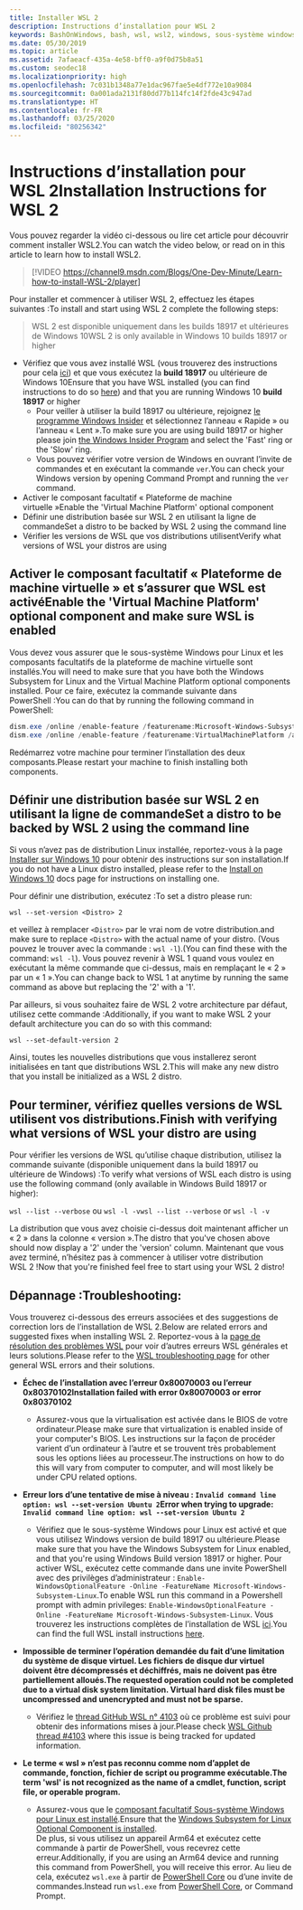 ```yaml
---
title: Installer WSL 2
description: Instructions d’installation pour WSL 2
keywords: BashOnWindows, bash, wsl, wsl2, windows, sous-système windows pour linux, sous-système windows, ubuntu, debian, suse, windows 10, installation
ms.date: 05/30/2019
ms.topic: article
ms.assetid: 7afaeacf-435a-4e58-bff0-a9f0d75b8a51
ms.custom: seodec18
ms.localizationpriority: high
ms.openlocfilehash: 7c031b1348a77e1dac967fae5e4df772e10a9084
ms.sourcegitcommit: 0a001ada2131f80dd77b114fc14f2fde43c947ad
ms.translationtype: HT
ms.contentlocale: fr-FR
ms.lasthandoff: 03/25/2020
ms.locfileid: "80256342"
---
```

# <a name="installation-instructions-for-wsl-2"></a><span data-ttu-id="21b57-104">Instructions d’installation pour WSL 2</span><span class="sxs-lookup"><span data-stu-id="21b57-104">Installation Instructions for WSL 2</span></span>

<span data-ttu-id="21b57-105">Vous pouvez regarder la vidéo ci-dessous ou lire cet article pour découvrir comment installer WSL2.</span><span class="sxs-lookup"><span data-stu-id="21b57-105">You can watch the video below, or read on in this article to learn how to install WSL2.</span></span> 

> [!VIDEO https://channel9.msdn.com/Blogs/One-Dev-Minute/Learn-how-to-install-WSL-2/player]

<span data-ttu-id="21b57-106">Pour installer et commencer à utiliser WSL 2, effectuez les étapes suivantes :</span><span class="sxs-lookup"><span data-stu-id="21b57-106">To install and start using WSL 2 complete the following steps:</span></span>

> <span data-ttu-id="21b57-107">WSL 2 est disponible uniquement dans les builds 18917 et ultérieures de Windows 10</span><span class="sxs-lookup"><span data-stu-id="21b57-107">WSL 2 is only available in Windows 10 builds 18917 or higher</span></span>

- <span data-ttu-id="21b57-108">Vérifiez que vous avez installé WSL (vous trouverez des instructions pour cela [ici](./install-win10.md)) et que vous exécutez la **build 18917** ou ultérieure de Windows 10</span><span class="sxs-lookup"><span data-stu-id="21b57-108">Ensure that you have WSL installed (you can find instructions to do so [here](./install-win10.md)) and that you are running Windows 10 **build 18917** or higher</span></span>
   - <span data-ttu-id="21b57-109">Pour veiller à utiliser la build 18917 ou ultérieure, rejoignez [le programme Windows Insider](https://insider.windows.com/en-us/) et sélectionnez l’anneau « Rapide » ou l’anneau « Lent ».</span><span class="sxs-lookup"><span data-stu-id="21b57-109">To make sure you are using build 18917 or higher please join [the Windows Insider Program](https://insider.windows.com/en-us/) and select the 'Fast' ring or the 'Slow' ring.</span></span> 
   - <span data-ttu-id="21b57-110">Vous pouvez vérifier votre version de Windows en ouvrant l’invite de commandes et en exécutant la commande `ver`.</span><span class="sxs-lookup"><span data-stu-id="21b57-110">You can check your Windows version by opening Command Prompt and running the `ver` command.</span></span>
- <span data-ttu-id="21b57-111">Activer le composant facultatif « Plateforme de machine virtuelle »</span><span class="sxs-lookup"><span data-stu-id="21b57-111">Enable the 'Virtual Machine Platform' optional component</span></span>
- <span data-ttu-id="21b57-112">Définir une distribution basée sur WSL 2 en utilisant la ligne de commande</span><span class="sxs-lookup"><span data-stu-id="21b57-112">Set a distro to be backed by WSL 2 using the command line</span></span>
- <span data-ttu-id="21b57-113">Vérifier les versions de WSL que vos distributions utilisent</span><span class="sxs-lookup"><span data-stu-id="21b57-113">Verify what versions of WSL your distros are using</span></span>

## <a name="enable-the-virtual-machine-platform-optional-component-and-make-sure-wsl-is-enabled"></a><span data-ttu-id="21b57-114">Activer le composant facultatif « Plateforme de machine virtuelle » et s’assurer que WSL est activé</span><span class="sxs-lookup"><span data-stu-id="21b57-114">Enable the 'Virtual Machine Platform' optional component and make sure WSL is enabled</span></span>

<span data-ttu-id="21b57-115">Vous devez vous assurer que le sous-système Windows pour Linux et les composants facultatifs de la plateforme de machine virtuelle sont installés.</span><span class="sxs-lookup"><span data-stu-id="21b57-115">You will need to make sure that you have both the Windows Subsystem for Linux and the Virtual Machine Platform optional components installed.</span></span> <span data-ttu-id="21b57-116">Pour ce faire, exécutez la commande suivante dans PowerShell :</span><span class="sxs-lookup"><span data-stu-id="21b57-116">You can do that by running the following command in PowerShell:</span></span> 

```powershell
dism.exe /online /enable-feature /featurename:Microsoft-Windows-Subsystem-Linux /all /norestart
dism.exe /online /enable-feature /featurename:VirtualMachinePlatform /all /norestart
```

<span data-ttu-id="21b57-117">Redémarrez votre machine pour terminer l’installation des deux composants.</span><span class="sxs-lookup"><span data-stu-id="21b57-117">Please restart your machine to finish installing both components.</span></span>


## <a name="set-a-distro-to-be-backed-by-wsl-2-using-the-command-line"></a><span data-ttu-id="21b57-118">Définir une distribution basée sur WSL 2 en utilisant la ligne de commande</span><span class="sxs-lookup"><span data-stu-id="21b57-118">Set a distro to be backed by WSL 2 using the command line</span></span>

<span data-ttu-id="21b57-119">Si vous n’avez pas de distribution Linux installée, reportez-vous à la page [Installer sur Windows 10](./install-win10.md#install-your-linux-distribution-of-choice) pour obtenir des instructions sur son installation.</span><span class="sxs-lookup"><span data-stu-id="21b57-119">If you do not have a Linux distro installed, please refer to the [Install on Windows 10](./install-win10.md#install-your-linux-distribution-of-choice) docs page for instructions on installing one.</span></span> 

<span data-ttu-id="21b57-120">Pour définir une distribution, exécutez :</span><span class="sxs-lookup"><span data-stu-id="21b57-120">To set a distro please run:</span></span> 

```
wsl --set-version <Distro> 2
```

<span data-ttu-id="21b57-121">et veillez à remplacer `<Distro>` par le vrai nom de votre distribution.</span><span class="sxs-lookup"><span data-stu-id="21b57-121">and make sure to replace `<Distro>` with the actual name of your distro.</span></span> <span data-ttu-id="21b57-122">(Vous pouvez le trouver avec la commande : `wsl -l`).</span><span class="sxs-lookup"><span data-stu-id="21b57-122">(You can find these with the command: `wsl -l`).</span></span> <span data-ttu-id="21b57-123">Vous pouvez revenir à WSL 1 quand vous voulez en exécutant la même commande que ci-dessus, mais en remplaçant le « 2 » par un « 1 ».</span><span class="sxs-lookup"><span data-stu-id="21b57-123">You can change back to WSL 1 at anytime by running the same command as above but replacing the '2' with a '1'.</span></span>

<span data-ttu-id="21b57-124">Par ailleurs, si vous souhaitez faire de WSL 2 votre architecture par défaut, utilisez cette commande :</span><span class="sxs-lookup"><span data-stu-id="21b57-124">Additionally, if you want to make WSL 2 your default architecture you can do so with this command:</span></span>

```
wsl --set-default-version 2
```

<span data-ttu-id="21b57-125">Ainsi, toutes les nouvelles distributions que vous installerez seront initialisées en tant que distributions WSL 2.</span><span class="sxs-lookup"><span data-stu-id="21b57-125">This will make any new distro that you install be initialized as a WSL 2 distro.</span></span>

## <a name="finish-with-verifying-what-versions-of-wsl-your-distro-are-using"></a><span data-ttu-id="21b57-126">Pour terminer, vérifiez quelles versions de WSL utilisent vos distributions.</span><span class="sxs-lookup"><span data-stu-id="21b57-126">Finish with verifying what versions of WSL your distro are using</span></span>

<span data-ttu-id="21b57-127">Pour vérifier les versions de WSL qu’utilise chaque distribution, utilisez la commande suivante (disponible uniquement dans la build 18917 ou ultérieure de Windows) :</span><span class="sxs-lookup"><span data-stu-id="21b57-127">To verify what versions of WSL each distro is using use the following command (only available in Windows Build 18917 or higher):</span></span>

<span data-ttu-id="21b57-128">`wsl --list --verbose` ou `wsl -l -v`</span><span class="sxs-lookup"><span data-stu-id="21b57-128">`wsl --list --verbose` or `wsl -l -v`</span></span>

<span data-ttu-id="21b57-129">La distribution que vous avez choisie ci-dessus doit maintenant afficher un « 2 » dans la colonne « version ».</span><span class="sxs-lookup"><span data-stu-id="21b57-129">The distro that you've chosen above should now display a '2' under the 'version' column.</span></span> <span data-ttu-id="21b57-130">Maintenant que vous avez terminé, n’hésitez pas à commencer à utiliser votre distribution WSL 2 !</span><span class="sxs-lookup"><span data-stu-id="21b57-130">Now that you're finished feel free to start using your WSL 2 distro!</span></span> 

## <a name="troubleshooting"></a><span data-ttu-id="21b57-131">Dépannage :</span><span class="sxs-lookup"><span data-stu-id="21b57-131">Troubleshooting:</span></span> 

<span data-ttu-id="21b57-132">Vous trouverez ci-dessous des erreurs associées et des suggestions de correction lors de l’installation de WSL 2.</span><span class="sxs-lookup"><span data-stu-id="21b57-132">Below are related errors and suggested fixes when installing WSL 2.</span></span> <span data-ttu-id="21b57-133">Reportez-vous à la [page de résolution des problèmes WSL](troubleshooting.md) pour voir d’autres erreurs WSL générales et leurs solutions.</span><span class="sxs-lookup"><span data-stu-id="21b57-133">Please refer to the [WSL troubleshooting page](troubleshooting.md) for other general WSL errors and their solutions.</span></span>

* <span data-ttu-id="21b57-134">**Échec de l’installation avec l’erreur 0x80070003 ou l’erreur 0x80370102**</span><span class="sxs-lookup"><span data-stu-id="21b57-134">**Installation failed with error 0x80070003 or error 0x80370102**</span></span>
    * <span data-ttu-id="21b57-135">Assurez-vous que la virtualisation est activée dans le BIOS de votre ordinateur.</span><span class="sxs-lookup"><span data-stu-id="21b57-135">Please make sure that virtualization is enabled inside of your computer's BIOS.</span></span> <span data-ttu-id="21b57-136">Les instructions sur la façon de procéder varient d’un ordinateur à l’autre et se trouvent très probablement sous les options liées au processeur.</span><span class="sxs-lookup"><span data-stu-id="21b57-136">The instructions on how to do this will vary from computer to computer, and will most likely be under CPU related options.</span></span>
   
* <span data-ttu-id="21b57-137">**Erreur lors d’une tentative de mise à niveau : `Invalid command line option: wsl --set-version Ubuntu 2`**</span><span class="sxs-lookup"><span data-stu-id="21b57-137">**Error when trying to upgrade: `Invalid command line option: wsl --set-version Ubuntu 2`**</span></span>
    * <span data-ttu-id="21b57-138">Vérifiez que le sous-système Windows pour Linux est activé et que vous utilisez Windows version de build 18917 ou ultérieure.</span><span class="sxs-lookup"><span data-stu-id="21b57-138">Please make sure that you have the Windows Subsystem for Linux enabled, and that you're using Windows Build version 18917 or higher.</span></span> <span data-ttu-id="21b57-139">Pour activer WSL, exécutez cette commande dans une invite PowerShell avec des privilèges d’administrateur : `Enable-WindowsOptionalFeature -Online -FeatureName Microsoft-Windows-Subsystem-Linux`.</span><span class="sxs-lookup"><span data-stu-id="21b57-139">To enable WSL run this command in a Powershell prompt with admin privileges: `Enable-WindowsOptionalFeature -Online -FeatureName Microsoft-Windows-Subsystem-Linux`.</span></span> <span data-ttu-id="21b57-140">Vous trouverez les instructions complètes de l’installation de WSL [ici](./install-win10.md).</span><span class="sxs-lookup"><span data-stu-id="21b57-140">You can find the full WSL install instructions [here](./install-win10.md).</span></span>

* <span data-ttu-id="21b57-141">**Impossible de terminer l’opération demandée du fait d’une limitation du système de disque virtuel. Les fichiers de disque dur virtuel doivent être décompressés et déchiffrés, mais ne doivent pas être partiellement alloués.**</span><span class="sxs-lookup"><span data-stu-id="21b57-141">**The requested operation could not be completed due to a virtual disk system limitation. Virtual hard disk files must be uncompressed and unencrypted and must not be sparse.**</span></span>
    * <span data-ttu-id="21b57-142">Vérifiez le [thread GitHub WSL n° 4103](https://github.com/microsoft/WSL/issues/4103) où ce problème est suivi pour obtenir des informations mises à jour.</span><span class="sxs-lookup"><span data-stu-id="21b57-142">Please check [WSL Github thread #4103](https://github.com/microsoft/WSL/issues/4103) where this issue is being tracked for updated information.</span></span>

* <span data-ttu-id="21b57-143">**Le terme « wsl » n’est pas reconnu comme nom d’applet de commande, fonction, fichier de script ou programme exécutable.**</span><span class="sxs-lookup"><span data-stu-id="21b57-143">**The term 'wsl' is not recognized as the name of a cmdlet, function, script file, or operable program.**</span></span> 
    * <span data-ttu-id="21b57-144">Assurez-vous que le [composant facultatif Sous-système Windows pour Linux est installé](./wsl2-install.md#enable-the-virtual-machine-platform-optional-component-and-make-sure-wsl-is-enabled).</span><span class="sxs-lookup"><span data-stu-id="21b57-144">Ensure that the [Windows Subsystem for Linux Optional Component is installed](./wsl2-install.md#enable-the-virtual-machine-platform-optional-component-and-make-sure-wsl-is-enabled).</span></span><br> <span data-ttu-id="21b57-145">De plus, si vous utilisez un appareil Arm64 et exécutez cette commande à partir de PowerShell, vous recevrez cette erreur.</span><span class="sxs-lookup"><span data-stu-id="21b57-145">Additionally, if you are using an Arm64 device and running this command from PowerShell, you will receive this error.</span></span> <span data-ttu-id="21b57-146">Au lieu de cela, exécutez `wsl.exe` à partir de [PowerShell Core](https://docs.microsoft.com/en-us/powershell/scripting/install/installing-powershell-core-on-windows?view=powershell-6) ou d’une invite de commandes.</span><span class="sxs-lookup"><span data-stu-id="21b57-146">Instead run `wsl.exe` from [PowerShell Core](https://docs.microsoft.com/en-us/powershell/scripting/install/installing-powershell-core-on-windows?view=powershell-6), or Command Prompt.</span></span> 
